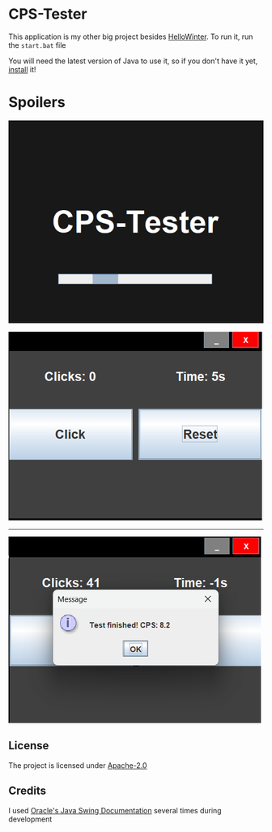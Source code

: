 # CPS-Tester

This application is my other big project besides [HelloWinter](https://github.com/konraaadcz/HelloWinter). To run it, run the `start.bat` file 

You will need the latest version of Java to use it, so if you don't have it yet, [install](https://www.oracle.com/java/technologies/downloads/) it!


# Spoilers


![splashscreen](src/resources/loadingscreen.png)


![app](src/resources/app.png)

----------------------------------------------------------

![message](src/resources/message.png)


## License

The project is licensed under [Apache-2.0](LICENSE)


## Credits

I used [Oracle's Java Swing Documentation](https://docs.oracle.com/javase/8/docs/api/javax/swing/package-summary.html) several times during development

